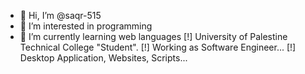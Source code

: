 - 👋 Hi, I’m @saqr-515
- 👀 I’m interested in programming
- 🌱 I’m currently learning web languages
[!] University of Palestine Technical College "Student".
[!] Working as Software Engineer...
[!] Desktop Application, Websites, Scripts...
